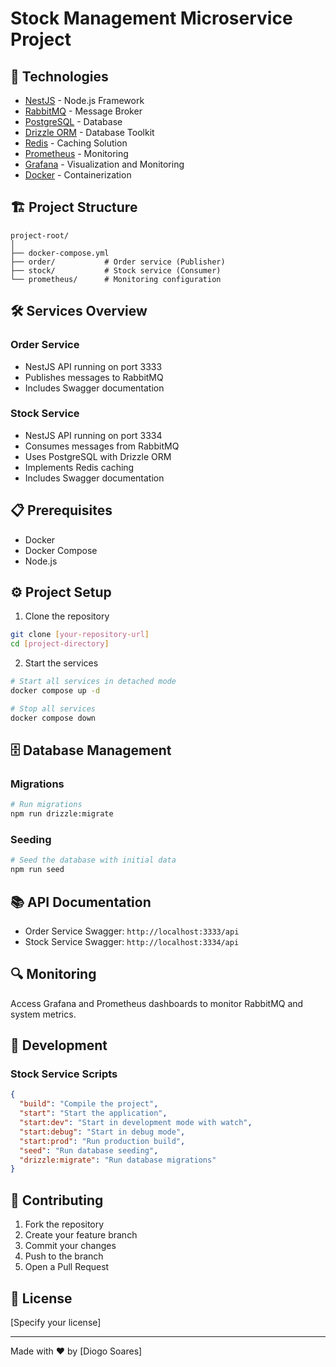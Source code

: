 # Stock Management Microservice Project

## 🚀 Technologies

- [NestJS](https://nestjs.com/) - Node.js Framework
- [RabbitMQ](https://www.rabbitmq.com/) - Message Broker
- [PostgreSQL](https://www.postgresql.org/) - Database
- [Drizzle ORM](https://orm.drizzle.team/) - Database Toolkit
- [Redis](https://redis.io/) - Caching Solution
- [Prometheus](https://prometheus.io/) - Monitoring
- [Grafana](https://grafana.com/) - Visualization and Monitoring
- [Docker](https://www.docker.com/) - Containerization

## 🏗️ Project Structure

```
project-root/
│
├── docker-compose.yml
├── order/           # Order service (Publisher)
├── stock/           # Stock service (Consumer)
└── prometheus/      # Monitoring configuration
```

## 🛠️ Services Overview

### Order Service
- NestJS API running on port 3333
- Publishes messages to RabbitMQ
- Includes Swagger documentation

### Stock Service
- NestJS API running on port 3334
- Consumes messages from RabbitMQ
- Uses PostgreSQL with Drizzle ORM
- Implements Redis caching
- Includes Swagger documentation

## 📋 Prerequisites

- Docker
- Docker Compose
- Node.js

## ⚙️ Project Setup

1. Clone the repository
```bash
git clone [your-repository-url]
cd [project-directory]
```

2. Start the services
```bash
# Start all services in detached mode
docker compose up -d

# Stop all services
docker compose down
```

## 🗄️ Database Management

### Migrations
```bash
# Run migrations
npm run drizzle:migrate
```

### Seeding
```bash
# Seed the database with initial data
npm run seed
```

## 📚 API Documentation

- Order Service Swagger: `http://localhost:3333/api`
- Stock Service Swagger: `http://localhost:3334/api`

## 🔍 Monitoring

Access Grafana and Prometheus dashboards to monitor RabbitMQ and system metrics.

## 🚀 Development

### Stock Service Scripts
```json
{
  "build": "Compile the project",
  "start": "Start the application",
  "start:dev": "Start in development mode with watch",
  "start:debug": "Start in debug mode",
  "start:prod": "Run production build",
  "seed": "Run database seeding",
  "drizzle:migrate": "Run database migrations"
}
```

## 🤝 Contributing

1. Fork the repository
2. Create your feature branch
3. Commit your changes
4. Push to the branch
5. Open a Pull Request

## 📜 License

[Specify your license]

---

Made with ♥ by [Diogo Soares]
```
